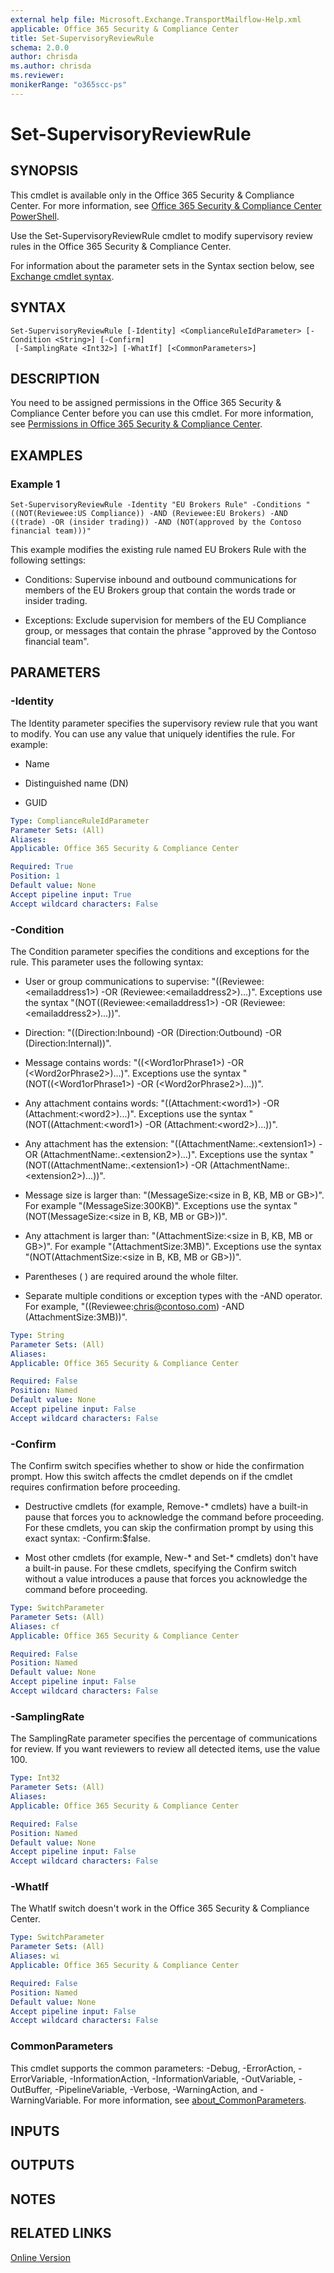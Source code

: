 ```yaml
---
external help file: Microsoft.Exchange.TransportMailflow-Help.xml
applicable: Office 365 Security & Compliance Center
title: Set-SupervisoryReviewRule
schema: 2.0.0
author: chrisda
ms.author: chrisda
ms.reviewer:
monikerRange: "o365scc-ps"
---
```


# Set-SupervisoryReviewRule

## SYNOPSIS
This cmdlet is available only in the Office 365 Security & Compliance Center. For more information, see [Office 365 Security & Compliance Center PowerShell](https://docs.microsoft.com/powershell/exchange/office-365-scc/office-365-scc-powershell).

Use the Set-SupervisoryReviewRule cmdlet to modify supervisory review rules in the Office 365 Security & Compliance Center.

For information about the parameter sets in the Syntax section below, see [Exchange cmdlet syntax](https://docs.microsoft.com/powershell/exchange/exchange-server/exchange-cmdlet-syntax).

## SYNTAX

```
Set-SupervisoryReviewRule [-Identity] <ComplianceRuleIdParameter> [-Condition <String>] [-Confirm]
 [-SamplingRate <Int32>] [-WhatIf] [<CommonParameters>]
```

## DESCRIPTION
You need to be assigned permissions in the Office 365 Security & Compliance Center before you can use this cmdlet. For more information, see [Permissions in Office 365 Security & Compliance Center](https://go.microsoft.com/fwlink/p/?LinkId=511920).

## EXAMPLES

### Example 1
```
Set-SupervisoryReviewRule -Identity "EU Brokers Rule" -Conditions "((NOT(Reviewee:US Compliance)) -AND (Reviewee:EU Brokers) -AND ((trade) -OR (insider trading)) -AND (NOT(approved by the Contoso financial team)))"
```

This example modifies the existing rule named EU Brokers Rule with the following settings:

- Conditions: Supervise inbound and outbound communications for members of the EU Brokers group that contain the words trade or insider trading.

- Exceptions: Exclude supervision for members of the EU Compliance group, or messages that contain the phrase "approved by the Contoso financial team".

## PARAMETERS

### -Identity
The Identity parameter specifies the supervisory review rule that you want to modify. You can use any value that uniquely identifies the rule. For example:

- Name

- Distinguished name (DN)

- GUID

```yaml
Type: ComplianceRuleIdParameter
Parameter Sets: (All)
Aliases:
Applicable: Office 365 Security & Compliance Center

Required: True
Position: 1
Default value: None
Accept pipeline input: True
Accept wildcard characters: False
```

### -Condition
The Condition parameter specifies the conditions and exceptions for the rule. This parameter uses the following syntax:

- User or group communications to supervise: "((Reviewee:\<emailaddress1\>) -OR (Reviewee:\<emailaddress2\>)...)". Exceptions use the syntax "(NOT((Reviewee:\<emailaddress1\>) -OR (Reviewee:\<emailaddress2\>)...))".

- Direction: "((Direction:Inbound) -OR (Direction:Outbound) -OR (Direction:Internal))".

- Message contains words: "((\<Word1orPhrase1\>) -OR (\<Word2orPhrase2\>)...)". Exceptions use the syntax "(NOT((\<Word1orPhrase1\>) -OR (\<Word2orPhrase2\>)...))".

- Any attachment contains words: "((Attachment:\<word1\>) -OR (Attachment:\<word2\>)...)". Exceptions use the syntax "(NOT((Attachment:\<word1\>) -OR (Attachment:\<word2\>)...))".

- Any attachment has the extension: "((AttachmentName:.\<extension1\>) -OR (AttachmentName:.\<extension2\>)...)". Exceptions use the syntax "(NOT((AttachmentName:.\<extension1\>) -OR (AttachmentName:.\<extension2\>)...))".

- Message size is larger than: "(MessageSize:\<size in B, KB, MB or GB\>)". For example "(MessageSize:300KB)". Exceptions use the syntax "(NOT(MessageSize:\<size in B, KB, MB or GB\>))".

- Any attachment is larger than: "(AttachmentSize:\<size in B, KB, MB or GB\>)". For example "(AttachmentSize:3MB)". Exceptions use the syntax "(NOT(AttachmentSize:\<size in B, KB, MB or GB\>))".

- Parentheses ( ) are required around the whole filter.

- Separate multiple conditions or exception types with the -AND operator. For example, "((Reviewee:chris@contoso.com) -AND (AttachmentSize:3MB))".

```yaml
Type: String
Parameter Sets: (All)
Aliases:
Applicable: Office 365 Security & Compliance Center

Required: False
Position: Named
Default value: None
Accept pipeline input: False
Accept wildcard characters: False
```

### -Confirm
The Confirm switch specifies whether to show or hide the confirmation prompt. How this switch affects the cmdlet depends on if the cmdlet requires confirmation before proceeding.

- Destructive cmdlets (for example, Remove-\* cmdlets) have a built-in pause that forces you to acknowledge the command before proceeding. For these cmdlets, you can skip the confirmation prompt by using this exact syntax: -Confirm:$false.

- Most other cmdlets (for example, New-\* and Set-\* cmdlets) don't have a built-in pause. For these cmdlets, specifying the Confirm switch without a value introduces a pause that forces you acknowledge the command before proceeding.

```yaml
Type: SwitchParameter
Parameter Sets: (All)
Aliases: cf
Applicable: Office 365 Security & Compliance Center

Required: False
Position: Named
Default value: None
Accept pipeline input: False
Accept wildcard characters: False
```

### -SamplingRate
The SamplingRate parameter specifies the percentage of communications for review. If you want reviewers to review all detected items, use the value 100.

```yaml
Type: Int32
Parameter Sets: (All)
Aliases:
Applicable: Office 365 Security & Compliance Center

Required: False
Position: Named
Default value: None
Accept pipeline input: False
Accept wildcard characters: False
```

### -WhatIf
The WhatIf switch doesn't work in the Office 365 Security & Compliance Center.

```yaml
Type: SwitchParameter
Parameter Sets: (All)
Aliases: wi
Applicable: Office 365 Security & Compliance Center

Required: False
Position: Named
Default value: None
Accept pipeline input: False
Accept wildcard characters: False
```

### CommonParameters
This cmdlet supports the common parameters: -Debug, -ErrorAction, -ErrorVariable, -InformationAction, -InformationVariable, -OutVariable, -OutBuffer, -PipelineVariable, -Verbose, -WarningAction, and -WarningVariable. For more information, see [about_CommonParameters](https://go.microsoft.com/fwlink/p/?LinkID=113216).

## INPUTS

###  

## OUTPUTS

###  

## NOTES

## RELATED LINKS

[Online Version](https://technet.microsoft.com/library/8ed4a806-ffab-497a-bfea-22aaf05870bb.aspx)
